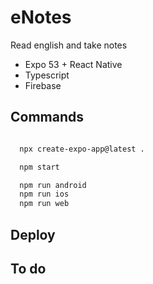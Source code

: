 # eNotes

Read english and take notes

- Expo 53 + React Native
- Typescript
- Firebase

## Commands

```sh

  npx create-expo-app@latest .

  npm start

  npm run android
  npm run ios
  npm run web
```

## Deploy

## To do
